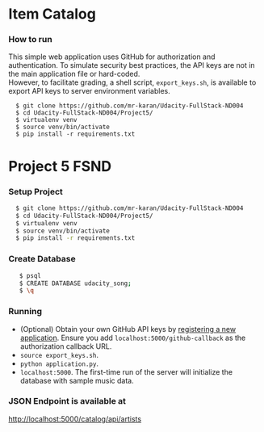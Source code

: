 # Item Catalog


### How to run

This simple web application uses GitHub for authorization and authentication.  To simulate security best practices, the API keys are not in the main application file or hard-coded.  
However, to facilitate grading, a shell script, `export_keys.sh`, is available to export API keys 
to server environment variables.

```
  $ git clone https://github.com/mr-karan/Udacity-FullStack-ND004
  $ cd Udacity-FullStack-ND004/Project5/
  $ virtualenv venv
  $ source venv/bin/activate
  $ pip install -r requirements.txt
```


# Project 5 FSND

### Setup Project

```bash
  $ git clone https://github.com/mr-karan/Udacity-FullStack-ND004
  $ cd Udacity-FullStack-ND004/Project5/
  $ virtualenv venv
  $ source venv/bin/activate
  $ pip install -r requirements.txt
```

### Create Database
```bash
   $ psql 
   $ CREATE DATABASE udacity_song;
   $ \q
```

### Running
- (Optional) Obtain your own GitHub API keys by [registering a new application](https://github.com/settings/applications).  Ensure you add `localhost:5000/github-callback` as the authorization callback URL.
- `source export_keys.sh`.
- `python application.py`.
- `localhost:5000`.  The first-time run of the server will initialize the database with sample music data.




### JSON Endpoint is available at

[http://localhost:5000/catalog/api/artists](http://localhost:5000/catalog/api/artists)

